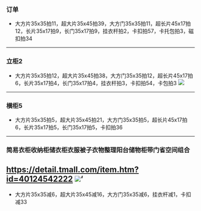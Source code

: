 ### 订单
- 大方片35x35拍11，超大片35x45拍39，大方门35x35拍11，超长片45x17拍12，长片35x17拍9，长门35x17拍9，挂衣杆拍2，卡扣拍57，卡托包拍3，磁扣拍34
---
### 立柜2
- 大方片35x35拍12，超大片35x45拍38，大方门35x35拍12，超长片45x17拍6，长片35x17拍4，长门35x17拍4，挂衣杆拍3，卡扣拍54，卡包拍3
![](https://img.alicdn.com/imgextra/i4/1637044046/TB2oGGqamjz11Bjy0FnXXcnxXXa_!!1637044046.jpg)
---
### 横柜5
- 大方片35x35拍5，超大片35x45拍21，大方门35x35拍5，超长片45x17拍6，长片35x17拍5，长门35x17拍5，卡扣拍36
---
### 简易衣柜收纳柜储衣柜衣服被子衣物整理阳台储物柜带门省空间组合
https://detail.tmall.com/item.htm?id=40124542222
![](https://img.alicdn.com/imgextra/i3/1637044046/TB2sGVcaevB11BjSspnXXbE.pXa_!!1637044046.jpg)‘
---
- 大方片35x35减6，超大片35x45减16，大方门35x35减6，挂衣杆减1，卡扣减33